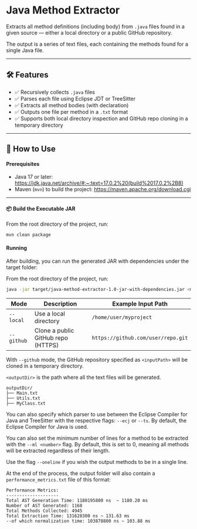 # Java Method Extractor

Extracts all method definitions (including body) from `.java` files found in a given source — either a local directory
or a public GitHub repository.

The output is a series of text files, each containing the methods found for a single Java file.

---

## 🛠 Features

- ✅ Recursively collects `.java` files
- ✅ Parses each file using Eclipse JDT or TreeSitter
- ✅ Extracts all method bodies (with declaration)
- ✅ Outputs one file per method in a `.txt` format
- ✅ Supports both local directory inspection and GitHub repo cloning in a temporary directory

---

## 🚀 How to Use

#### Prerequisites

- Java 17 or later: https://jdk.java.net/archive/#:~:text=17.0.2%20(build%2017.0.2%2B8)
- Maven (`mvn`) to build the project: https://maven.apache.org/download.cgi

---

#### 📦 Build the Executable JAR

From the root directory of the project, run:

```bash
mvn clean package
```

#### Running

After building, you can run the generated JAR with dependencies under the target folder:

From the root directory of the project, run:

```bash
java -jar target/java-method-extractor-1.0-jar-with-dependencies.jar <mode> <inputPath> <outputDir>
```

| Mode       | Description                        | Example Input Path                 |
|------------|------------------------------------|------------------------------------|
| `--local`  | Use a local directory              | `/home/user/myproject`             |
| `--github` | Clone a public GitHub repo (HTTPS) | `https://github.com/user/repo.git` |

With `--github` mode, the GitHub repository specified as `<inputPath>` will be cloned in a temporary directory.

`<outputDir>` is the path where all the text files will be generated.

```
outputDir/
├── Main.txt
├── Utils.txt
├── MyClass.txt
```

You can also specify which parser to use between the Eclipse Compiler for Java and TreeSitter with the respective flags:
`--ecj` or `--ts`.
By default, the Eclipse Compiler for Java is used.

You can also set the minimum number of lines for a method to be extracted with the `--ml <number>` flag.
By default, this is set to 0, meaning all methods will be extracted regardless of their length.

Use the flag `--oneline` if you wish the output methods to be in a single line.


At the end of the process, the output folder will also contain a `performance_metrics.txt` file of this format:
```
Performance Metrics:
--------------------
Total AST Generation Time: 1180195800 ns  ~ 1180.20 ms
Number of AST Generated: 1168
Total Methods Collected: 4945
Total Extraction Time: 131628300 ns ~ 131.63 ms
--of which normalization time: 103878800 ns ~ 103.88 ms
```